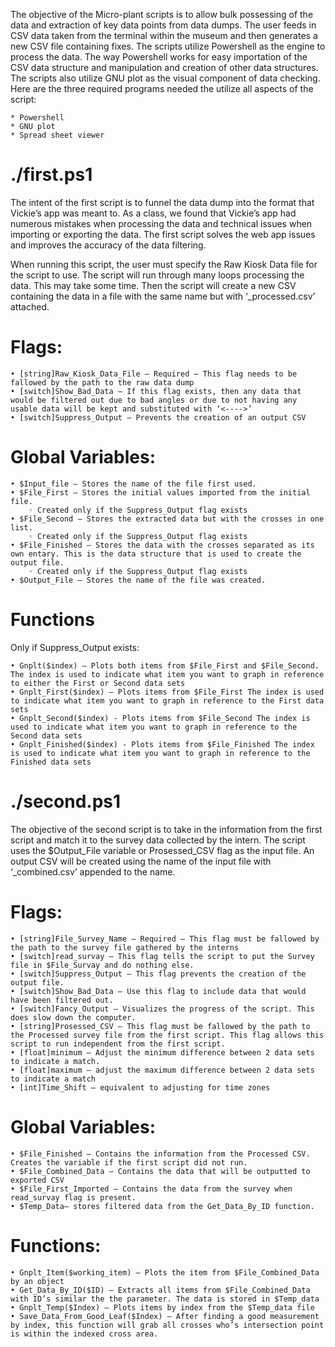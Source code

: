     
	
The objective of the Micro-plant scripts is to allow bulk possessing of the data and extraction of key data points from data dumps. The user feeds in CSV data taken from the terminal within the museum and then generates a new CSV file containing fixes. The scripts utilize Powershell as the engine to process the data. The way Powershell works for easy importation of the CSV data structure and manipulation and creation of other data structures. The scripts also utilize GNU plot as the visual component of data checking. Here are the three required programs needed the utilize all aspects of the script:

	* Powershell
	* GNU plot
	* Spread sheet viewer

# ./first.ps1
The intent of the first script is to funnel the data dump into the format that Vickie’s app was meant to. As a class, we found that Vickie’s app had numerous mistakes when processing the data and technical issues when importing or exporting the data. The first script solves the web app issues and improves the accuracy of the data filtering. 

When running this script, the user must specify the Raw Kiosk Data file for the script to use. The script will run through many loops processing the data. This may take some time. Then the script will create a new CSV containing the data in a file with the same name but with ‘_processed.csv’ attached.
	
# Flags:
    • [string]Raw_Kiosk_Data_File – Required – This flag needs to be fallowed by the path to the raw data dump
    • [switch]Show_Bad_Data – If this flag exists, then any data that would be filtered out due to bad angles or due to not having any usable data will be kept and substituted with ‘<---->’
    • [switch]Suppress_Output – Prevents the creation of an output CSV

# Global Variables:
    • $Input_file – Stores the name of the file first used.
    • $File_First – Stores the initial values imported from the initial file. 
        ◦ Created only if the Suppress_Output flag exists
    • $File_Second – Stores the extracted data but with the crosses in one list. 
        ◦ Created only if the Suppress_Output flag exists
    • $File_Finished – Stores the data with the crosses separated as its own entary. This is the data structure that is used to create the output file.
        ◦ Created only if the Suppress_Output flag exists
    • $Output_File – Stores the name of the file was created.

# Functions
Only if Suppress_Output exists:

    • Gnplt($index) – Plots both items from $File_First and $File_Second. The index is used to indicate what item you want to graph in reference to either the First or Second data sets
    • Gnplt_First($index) – Plots items from $File_First The index is used to indicate what item you want to graph in reference to the First data sets
    • Gnplt_Second($index) - Plots items from $File_Second The index is used to indicate what item you want to graph in reference to the Second data sets
    • Gnplt_Finished($index) - Plots items from $File_Finished The index is used to indicate what item you want to graph in reference to the Finished data sets

# ./second.ps1
The objective of the second script is to take in the information from the first script and match it to the survey data collected by the intern. The script uses the $Output_File variable or Prosessed_CSV flag as the input file.  An output CSV will be created using the name of the input file with ‘_combined.csv’ appended to the name. 

# Flags:
    • [string]File_Survey_Name – Required – This flag must be fallowed by the path to the survey file gathered by the interns
    • [switch]read_survay – This flag tells the script to put the Survey file in $File_Survay and do nothing else.
    • [switch]Suppress_Output – This flag prevents the creation of the output file.
    • [switch]Show_Bad_Data – Use this flag to include data that would have been filtered out.
    • [switch]Fancy_Output – Visualizes the progress of the script. This does slow down the computer.
    • [string]Prosessed_CSV – This flag must be fallowed by the path to the Processed survey file from the first script. This flag allows this script to run independent from the first script.
    • [float]minimum – Adjust the minimum difference between 2 data sets to indicate a match.
    • [float]maximum – adjust the maximum difference between 2 data sets to indicate a match
    • [int]Time_Shift – equivalent to adjusting for time zones

# Global Variables:
    • $File_Finished – Contains the information from the Processed CSV. Creates the variable if the first script did not run.
    • $File_Combined_Data – Contains the data that will be outputted to exported CSV
    • $File_First_Imported – Contains the data from the survey when read_survay flag is present.
    • $Temp_Data– stores filtered data from the Get_Data_By_ID function.

# Functions:
    • Gnplt_Item($working_item) – Plots the item from $File_Combined_Data by an object
    • Get_Data_By_ID($ID) – Extracts all items from $File_Combined_Data with ID’s similar the the parameter. The data is stored in $Temp_data 
    • Gnplt_Temp($Index) – Plots items by index from the $Temp_data file
    • Save_Data_From_Good_Leaf($Index) – After finding a good measurement by index, this function will grab all crosses who’s intersection point is within the indexed cross area. 

